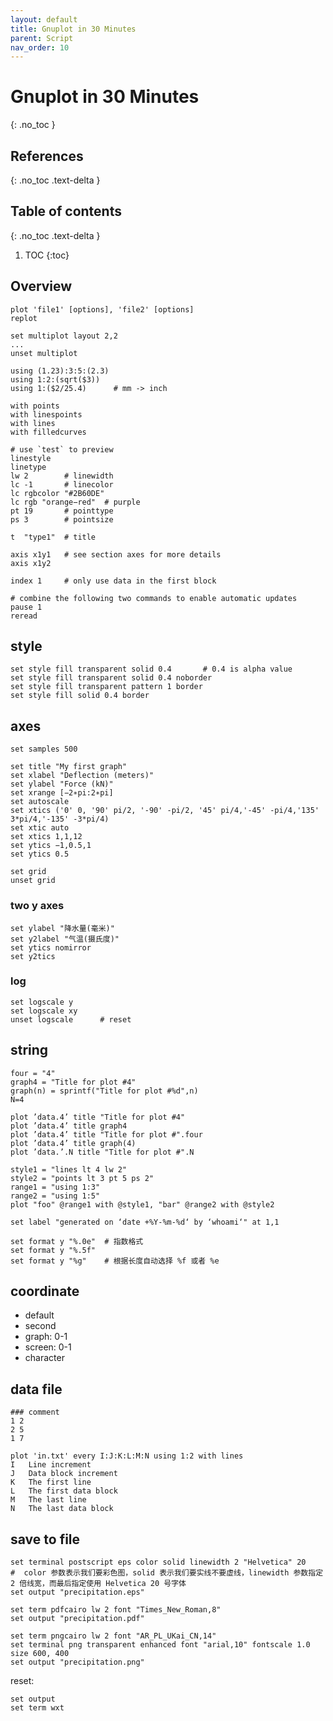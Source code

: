 ```yaml
---
layout: default
title: Gnuplot in 30 Minutes
parent: Script
nav_order: 10
---
```


# Gnuplot in 30 Minutes
{: .no_toc }

## References
{: .no_toc .text-delta }

## Table of contents
{: .no_toc .text-delta }

1. TOC
{:toc}

## Overview

```
plot 'file1' [options], 'file2' [options]
replot

set multiplot layout 2,2
...
unset multiplot
     
using (1.23):3:5:(2.3)
using 1:2:(sqrt($3))
using 1:($2/25.4)      # mm -> inch

with points
with linespoints
with lines
with filledcurves

# use `test` to preview
linestyle
linetype
lw 2        # linewidth
lc -1       # linecolor
lc rgbcolor "#2B60DE"
lc rgb "orange−red"  # purple
pt 19       # pointtype
ps 3        # pointsize

t  "type1"  # title

axis x1y1   # see section axes for more details
axis x1y2

index 1     # only use data in the first block

# combine the following two commands to enable automatic updates
pause 1
reread
```

## style

```
set style fill transparent solid 0.4       # 0.4 is alpha value
set style fill transparent solid 0.4 noborder
set style fill transparent pattern 1 border
set style fill solid 0.4 border
```

## axes

```
set samples 500

set title "My first graph"
set xlabel "Deflection (meters)"
set ylabel "Force (kN)"
set xrange [−2∗pi:2∗pi]
set autoscale
set xtics ('0' 0, '90' pi/2, '-90' -pi/2, '45' pi/4,'-45' -pi/4,'135' 3*pi/4,'-135' -3*pi/4)
set xtic auto
set xtics 1,1,12
set ytics −1,0.5,1
set ytics 0.5

set grid
unset grid
```

### two y axes

```
set ylabel "降水量(毫米)"
set y2label "气温(摄氏度)"
set ytics nomirror
set y2tics
```

### log

```
set logscale y
set logscale xy
unset logscale      # reset
```

## string

```
four = "4"
graph4 = "Title for plot #4"
graph(n) = sprintf("Title for plot #%d",n)
N=4

plot ’data.4’ title "Title for plot #4" 
plot ’data.4’ title graph4
plot ’data.4’ title "Title for plot #".four 
plot ’data.4’ title graph(4)
plot ’data.’.N title "Title for plot #".N
```

```
style1 = "lines lt 4 lw 2"
style2 = "points lt 3 pt 5 ps 2"
range1 = "using 1:3"
range2 = "using 1:5"
plot "foo" @range1 with @style1, "bar" @range2 with @style2
```

```
set label "generated on ‘date +%Y-%m-%d‘ by ‘whoami‘" at 1,1
```

```
set format y "%.0e"  # 指数格式
set format y "%.5f"
set format y "%g"    # 根据长度自动选择 %f 或者 %e
```

## coordinate

- default
- second
- graph: 0-1
- screen: 0-1
- character

## data file

```
### comment
1 2
2 5
1 7
```

```
plot 'in.txt' every I:J:K:L:M:N	using 1:2 with lines
I	Line increment
J	Data block increment
K	The first line
L	The first data block
M	The last line
N	The last data block
```

## save to file

```
set terminal postscript eps color solid linewidth 2 "Helvetica" 20
#  color 参数表示我们要彩色图，solid 表示我们要实线不要虚线，linewidth 参数指定 2 倍线宽，而最后指定使用 Helvetica 20 号字体
set output "precipitation.eps"
```

```
set term pdfcairo lw 2 font "Times_New_Roman,8"
set output "precipitation.pdf"
```

```
set term pngcairo lw 2 font "AR_PL_UKai_CN,14"
set terminal png transparent enhanced font "arial,10" fontscale 1.0 size 600, 400 
set output "precipitation.png"
```

reset:

```
set output
set term wxt
```

